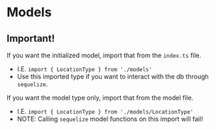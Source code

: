 # Models

## Important! 

If you want the initialized model, import that from the `index.ts` file.
- I.E. `import { LocationType } from './models'`
- Use this imported type if you want to interact with the db through `sequelize`.

If you want the model type only, import that from the model file.
- I.E. `import { LocationType } from './models/LocationType'`
- NOTE: Calling `sequelize` model functions on this import will fail!

